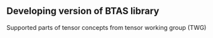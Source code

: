 Developing version of BTAS library
----

Supported parts of tensor concepts from tensor working group (TWG)
